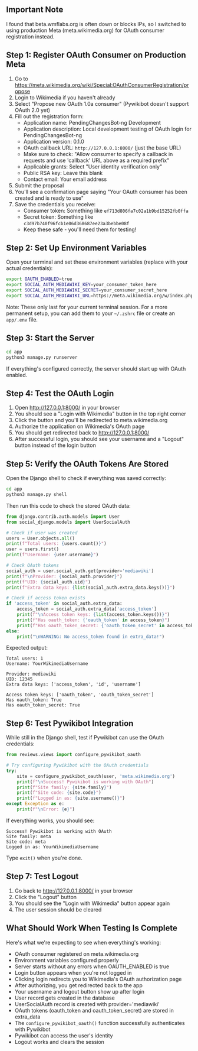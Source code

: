 ## Important Note
I found that beta.wmflabs.org is often down or blocks IPs, so I switched to using production Meta (meta.wikimedia.org) for OAuth consumer registration instead.

## Step 1: Register OAuth Consumer on Production Meta

1. Go to https://meta.wikimedia.org/wiki/Special:OAuthConsumerRegistration/propose
2. Login to Wikimedia if you haven't already
3. Select "Propose new OAuth 1.0a consumer" (Pywikibot doesn't support OAuth 2.0 yet)
4. Fill out the registration form:
   - Application name: PendingChangesBot-ng Development
   - Application description: Local development testing of OAuth login for PendingChangesBot-ng
   - Application version: 0.1.0
   - OAuth callback URL: `http://127.0.0.1:8000/` (just the base URL)
   - Make sure to check: "Allow consumer to specify a callback in requests and use 'callback' URL above as a required prefix"
   - Applicable grants: Select "User identity verification only"
   - Public RSA key: Leave this blank
   - Contact email: Your email address
5. Submit the proposal
6. You'll see a confirmation page saying "Your OAuth consumer has been created and is ready to use"
7. Save the credentials you receive:
   - Consumer token: Something like `ef713d806fa7c02a1b9bd15252fb0ffa`
   - Secret token: Something like `c3d97b740f96fcb1e06d368687ee23a3bebbe08f`
   - Keep these safe - you'll need them for testing!

## Step 2: Set Up Environment Variables

Open your terminal and set these environment variables (replace with your actual credentials):

```bash
export OAUTH_ENABLED=true
export SOCIAL_AUTH_MEDIAWIKI_KEY=your_consumer_token_here
export SOCIAL_AUTH_MEDIAWIKI_SECRET=your_consumer_secret_here
export SOCIAL_AUTH_MEDIAWIKI_URL=https://meta.wikimedia.org/w/index.php
```

Note: These only last for your current terminal session. For a more permanent setup, you can add them to your `~/.zshrc` file or create an `app/.env` file.

## Step 3: Start the Server

```bash
cd app
python3 manage.py runserver
```

If everything's configured correctly, the server should start up with OAuth enabled.

## Step 4: Test the OAuth Login

1. Open http://127.0.0.1:8000/ in your browser
2. You should see a "Login with Wikimedia" button in the top right corner
3. Click the button and you'll be redirected to meta.wikimedia.org
4. Authorize the application on Wikimedia's OAuth page
5. You should get redirected back to http://127.0.0.1:8000/
6. After successful login, you should see your username and a "Logout" button instead of the login button

## Step 5: Verify the OAuth Tokens Are Stored

Open the Django shell to check if everything was saved correctly:

```bash
cd app
python3 manage.py shell
```

Then run this code to check the stored OAuth data:

```python
from django.contrib.auth.models import User
from social_django.models import UserSocialAuth

# Check if user was created
users = User.objects.all()
print(f"Total users: {users.count()}")
user = users.first()
print(f"Username: {user.username}")

# Check OAuth tokens
social_auth = user.social_auth.get(provider='mediawiki')
print(f"\nProvider: {social_auth.provider}")
print(f"UID: {social_auth.uid}")
print(f"Extra data keys: {list(social_auth.extra_data.keys())}")

# Check if access token exists
if 'access_token' in social_auth.extra_data:
    access_token = social_auth.extra_data['access_token']
    print(f"\nAccess token keys: {list(access_token.keys())}")
    print(f"Has oauth_token: {'oauth_token' in access_token}")
    print(f"Has oauth_token_secret: {'oauth_token_secret' in access_token}")
else:
    print("\nWARNING: No access_token found in extra_data!")
```

Expected output:
```
Total users: 1
Username: YourWikimediaUsername

Provider: mediawiki
UID: 12345
Extra data keys: ['access_token', 'id', 'username']

Access token keys: ['oauth_token', 'oauth_token_secret']
Has oauth_token: True
Has oauth_token_secret: True
```

## Step 6: Test Pywikibot Integration

While still in the Django shell, test if Pywikibot can use the OAuth credentials:

```python
from reviews.views import configure_pywikibot_oauth

# Try configuring Pywikibot with the OAuth credentials
try:
    site = configure_pywikibot_oauth(user, 'meta.wikimedia.org')
    print(f"\nSuccess! Pywikibot is working with OAuth")
    print(f"Site family: {site.family}")
    print(f"Site code: {site.code}")
    print(f"Logged in as: {site.username()}")
except Exception as e:
    print(f"\nError: {e}")
```

If everything works, you should see:
```
Success! Pywikibot is working with OAuth
Site family: meta
Site code: meta
Logged in as: YourWikimediaUsername
```

Type `exit()` when you're done.

## Step 7: Test Logout

1. Go back to http://127.0.0.1:8000/ in your browser
2. Click the "Logout" button
3. You should see the "Login with Wikimedia" button appear again
4. The user session should be cleared

## What Should Work When Testing Is Complete

Here's what we're expecting to see when everything's working:

- OAuth consumer registered on meta.wikimedia.org
- Environment variables configured properly
- Server starts without any errors when OAUTH_ENABLED is true
- Login button appears when you're not logged in
- Clicking login redirects you to Wikimedia's OAuth authorization page
- After authorizing, you get redirected back to the app
- Your username and logout button show up after login
- User record gets created in the database
- UserSocialAuth record is created with provider='mediawiki'
- OAuth tokens (oauth_token and oauth_token_secret) are stored in extra_data
- The `configure_pywikibot_oauth()` function successfully authenticates with Pywikibot
- Pywikibot can access the user's identity
- Logout works and clears the session
